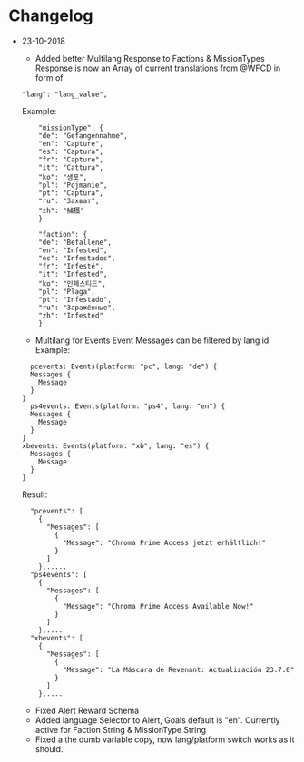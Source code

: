 # Changelog

- 23-10-2018

  - Added better Multilang Response to Factions & MissionTypes<br>
    Response is now an Array of current translations from @WFCD in form of

  ```
  "lang": "lang_value",
  ```

  Example:

  ```
      "missionType": {
      "de": "Gefangennahme",
      "en": "Capture",
      "es": "Captura",
      "fr": "Capture",
      "it": "Cattura",
      "ko": "생포",
      "pl": "Pojmanie",
      "pt": "Captura",
      "ru": "Захват",
      "zh": "捕獲"
      }

      "faction": {
      "de": "Befallene",
      "en": "Infested",
      "es": "Infestados",
      "fr": "Infesté",
      "it": "Infested",
      "ko": "인페스티드",
      "pl": "Plaga",
      "pt": "Infestado",
      "ru": "Заражённые",
      "zh": "Infested"
      }
  ```

  - Multilang for Events
    Event Messages can be filtered by lang id
    Example:

  ```
    pcevents: Events(platform: "pc", lang: "de") {
    Messages {
      Message
    }
  }
    ps4events: Events(platform: "ps4", lang: "en") {
    Messages {
      Message
    }
  }
  xbevents: Events(platform: "xb", lang: "es") {
    Messages {
      Message
    }
  }
  ```

  Result:

  ```
    "pcevents": [
      {
        "Messages": [
          {
            "Message": "Chroma Prime Access jetzt erhältlich!"
          }
        ]
      },.....
    "ps4events": [
      {
        "Messages": [
          {
            "Message": "Chroma Prime Access Available Now!"
          }
        ]
      },....
    "xbevents": [
      {
        "Messages": [
          {
            "Message": "La Máscara de Revenant: Actualización 23.7.0"
          }
        ]
      },....
  ```

  - Fixed Alert Reward Schema
  - Added language Selector to Alert, Goals
    default is "en". Currently active for Faction String & MissionType String
  - Fixed a the dumb variable copy, now lang/platform switch works as it should.
